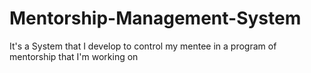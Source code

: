 # Mentorship-Management-System
It's a System that I develop to control my mentee in a program of mentorship that I'm working on
